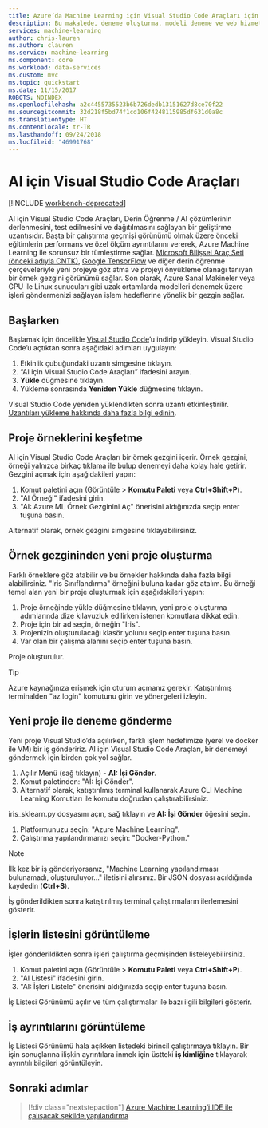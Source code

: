 ```yaml
---
title: Azure’da Machine Learning için Visual Studio Code Araçları için hızlı başlangıç makalesi | Microsoft Docs
description: Bu makalede, deneme oluşturma, modeli deneme ve web hizmetini faaliyete geçirmeye gibi işlemlerle birlikte Machine Learning için Visual Studio Code Araçlarını kullanmaya nasıl başlayacağınız açıklanmaktadır.
services: machine-learning
author: chris-lauren
ms.author: clauren
ms.service: machine-learning
ms.component: core
ms.workload: data-services
ms.custom: mvc
ms.topic: quickstart
ms.date: 11/15/2017
ROBOTS: NOINDEX
ms.openlocfilehash: a2c4455735523b6b726dedb13151627d8ce70f22
ms.sourcegitcommit: 32d218f5bd74f1cd106f4248115985df631d0a8c
ms.translationtype: HT
ms.contentlocale: tr-TR
ms.lasthandoff: 09/24/2018
ms.locfileid: "46991768"
---
```

# <a name="visual-studio-code-tools-for-ai"></a>AI için Visual Studio Code Araçları

[!INCLUDE [workbench-deprecated](../../../includes/aml-deprecating-preview-2017.md)] 

AI için Visual Studio Code Araçları, Derin Öğrenme / AI çözümlerinin derlenmesini, test edilmesini ve dağıtılmasını sağlayan bir geliştirme uzantısıdır. Başta bir çalıştırma geçmişi görünümü olmak üzere önceki eğitimlerin performans ve özel ölçüm ayrıntılarını vererek, Azure Machine Learning ile sorunsuz bir tümleştirme sağlar. [Microsoft Bilişsel Araç Seti (önceki adıyla CNTK)](http://www.microsoft.com/cognitive-toolkit), [Google TensorFlow](https://www.tensorflow.org) ve diğer derin öğrenme çerçeveleriyle yeni projeye göz atma ve projeyi önyükleme olanağı tanıyan bir örnek gezgini görünümü sağlar. Son olarak, Azure Sanal Makineler veya GPU ile Linux sunucuları gibi uzak ortamlarda modelleri denemek üzere işleri göndermenizi sağlayan işlem hedeflerine yönelik bir gezgin sağlar. 
 
## <a name="getting-started"></a>Başlarken 
Başlamak için öncelikle [Visual Studio Code](https://code.visualstudio.com/Download)’u indirip yükleyin. Visual Studio Code’u açtıktan sonra aşağıdaki adımları uygulayın:
1. Etkinlik çubuğundaki uzantı simgesine tıklayın. 
2. “AI için Visual Studio Code Araçları” ifadesini arayın. 
3. **Yükle** düğmesine tıklayın. 
4. Yükleme sonrasında **Yeniden Yükle** düğmesine tıklayın. 

Visual Studio Code yeniden yüklendikten sonra uzantı etkinleştirilir. [Uzantıları yükleme hakkında daha fazla bilgi edinin](https://code.visualstudio.com/docs/editor/extension-gallery).

## <a name="exploring-project-samples"></a>Proje örneklerini keşfetme
AI için Visual Studio Code Araçları bir örnek gezgini içerir. Örnek gezgini, örneği yalnızca birkaç tıklama ile bulup denemeyi daha kolay hale getirir. Gezgini açmak için aşağıdakileri yapın:   
1. Komut paletini açın (Görüntüle > **Komutu Paleti** veya **Ctrl+Shift+P**).
2. "AI Örneği" ifadesini girin. 
3. "AI: Azure ML Örnek Gezginini Aç" önerisini aldığınızda seçip enter tuşuna basın. 

Alternatif olarak, örnek gezgini simgesine tıklayabilirsiniz.

## <a name="creating-a-new-project-from-the-sample-explorer"></a>Örnek gezgininden yeni proje oluşturma 
Farklı örneklere göz atabilir ve bu örnekler hakkında daha fazla bilgi alabilirsiniz. "Iris Sınıflandırma" örneğini buluna kadar göz atalım. Bu örneği temel alan yeni bir proje oluşturmak için aşağıdakileri yapın:
1. Proje örneğinde yükle düğmesine tıklayın, yeni proje oluşturma adımlarında dize kılavuzluk edilirken istenen komutlara dikkat edin. 
2. Proje için bir ad seçin, örneğin "Iris".
3. Projenizin oluşturulacağı klasör yolunu seçip enter tuşuna basın. 
4. Var olan bir çalışma alanını seçip enter tuşuna basın.

Proje oluşturulur.

> [!TIP]
> Azure kaynağınıza erişmek için oturum açmanız gerekir. Katıştırılmış terminalden "az login" komutunu girin ve yönergeleri izleyin. 

## <a name="submitting-experiment-with-the-new-project"></a>Yeni proje ile deneme gönderme
Yeni proje Visual Studio’da açılırken, farklı işlem hedefimize (yerel ve docker ile VM) bir iş göndeririz.
AI için Visual Studio Code Araçları, bir denemeyi göndermek için birden çok yol sağlar. 
1. Açılır Menü (sağ tıklayın) - **AI: İşi Gönder**.
2. Komut paletinden: "AI: İşi Gönder".
3. Alternatif olarak, katıştırılmış terminal kullanarak Azure CLI Machine Learning Komutları ile komutu doğrudan çalıştırabilirsiniz.

iris_sklearn.py dosyasını açın, sağ tıklayın ve **AI: İşi Gönder** öğesini seçin.
1. Platformunuzu seçin: "Azure Machine Learning".
2. Çalıştırma yapılandırmanızı seçin: "Docker-Python."

> [!NOTE]
> İlk kez bir iş gönderiyorsanız, "Machine Learning yapılandırması bulunamadı, oluşturuluyor..." iletisini alırsınız. Bir JSON dosyası açıldığında kaydedin (**Ctrl+S**).

İş gönderildikten sonra katıştırılmış terminal çalıştırmaların ilerlemesini gösterir. 

## <a name="view-list-of-jobs"></a>İşlerin listesini görüntüleme
İşler gönderildikten sonra işleri çalıştırma geçmişinden listeleyebilirsiniz.
1. Komut paletini açın (Görüntüle > **Komutu Paleti** veya **Ctrl+Shift+P**).
2. "AI Listesi" ifadesini girin.
3. "AI: İşleri Listele" önerisini aldığınızda seçip enter tuşuna basın.

İş Listesi Görünümü açılır ve tüm çalıştırmalar ile bazı ilgili bilgileri gösterir.

## <a name="view-job-details"></a>İş ayrıntılarını görüntüleme
İş Listesi Görünümü hala açıkken listedeki birincil çalıştırmaya tıklayın.
Bir işin sonuçlarına ilişkin ayrıntılara inmek için üstteki **iş kimliğine** tıklayarak ayrıntılı bilgileri görüntüleyin. 

## <a name="next-steps"></a>Sonraki adımlar
> [!div class="nextstepaction"]
> [Azure Machine Learning’i IDE ile çalışacak şekilde yapılandırma](./how-to-configure-your-IDE.md)
